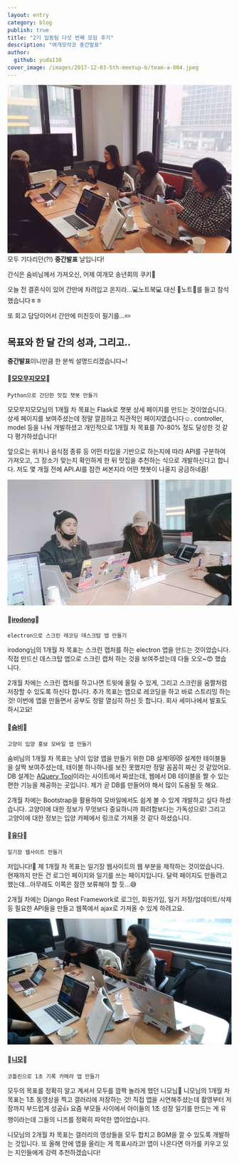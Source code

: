 ```yaml
---
layout: entry
category: blog
publish: true
title: "2기 입동팀 다섯 번째 모임 후기"
description: "여개모각코 중간발표"
author:
  github: yuda110
cover_image: /images/2017-12-03-5th-meetup-b/team-a-004.jpeg
---
```


![중간발표의 현장](/images/2017-12-03-5th-meetup-b/2.jpg)
모두 기다리던(?!) **중간발표** 날입니다!

간식은 숨비님께서 가져오신, 어제 여개모 송년회의 쿠키🍪

오늘 전 결혼식이 있어 간만에 차려입고 온지라...💻노트북💻 대신 📓노트📓를 들고 참석했습니다ㅎㅎ

또 회고 담당이어서 간만에 미친듯이 필기를...✏️

## 목표와 한 달 간의 성과, 그리고..
**중간발표**이니만큼 한 분씩 설명드리겠습니다~!

#### 👩[모모무지모모](/authors/JJRomi)👩
	Python으로 간단한 맛집 챗봇 만들기

모모무지모모님의 1개월 차 목표는 Flask로 챗봇 상세 페이지를 만드는 것이었습니다. 상세 페이지를 보여주셨는데 정말 깔끔하고 직관적인 페이지였습니다☺️. controller, model 등을 나눠 개발하셨고 개인적으로 1개월 차 목표를 70-80% 정도 달성한 것 같다 평가하셨습니다!

앞으로는 위치나 음식점 종류 등 어떤 타입을 기반으로 하는지에 따라 API를 구분하여 가져오고, 그 장소가 맞는지 확인하게 한 뒤 맛집을 추천하는 식으로 개발하신다고 합니다. 저도 몇 개월 전에 API.AI를 잠깐 써본지라 어떤 챗봇이 나올지 궁금하네욥! 

![irodong님 중간발표 중](/images/2017-12-03-5th-meetup-b/3.jpg)
#### 👩[irodong](/authors/godori)👩
	electron으로 스크린 레코딩 데스크탑 앱 만들기

irodong님의 1개월 차 목표는 스크린 캡처를 하는 electron 앱을 만드는 것이었습니다. 직접 만드신 데스크탑 앱으로 스크린 캡처 하는 것을 보여주셨는데 다들 오오~😍 했습니다. 

2개월 차에는 스크린 캡처를 하고나면 트윗에 올릴 수 있게, 그리고 스크린을 움짤처럼 저장할 수 있도록 하신다 합니다. 추가 목표는 앱으로 레코딩을 하고 바로 스트리밍 하는 것! 이번에 앱을 만들면서 공부도 정말 열심히 하신 듯 합니다. 회사 세미나에서 발표도 하시고요!

#### 👩[숨비](/authors/bizuryu)👩
	고양이 입양 홍보 모바일 앱 만들기

숨비님의 1개월 차 목표는 냥이 입양 앱을 만들기 위한 DB 설계!😻😻 설계한 테이블들을 살짝 보여주셨는데, 테이블 하나하나를 보진 못했지만 정말 꼼꼼히 짜신 것 같았어요. DB 설계는 [AQuery Tool](http://aquerytool.com/)이라는 사이트에서 짜셨는데, 웹에서 DB 테이블을 짤 수 있는 편한 기능을 제공하는 곳입니다. 제가 곧 DB를 만들어야 해서 많이 도움될 듯 해요.

2개월 차에는 Bootstrap을 활용하여 모바일에서도 쉽게 볼 수 있게 개발하고 싶다 하셨습니다. 고양이에 대한 정보가 무엇보다 중요하니까 화려함보다는 가독성으로! 그리고 고양이에 대한 정보는 입양 카페에서 링크로 가져올 것 같다 하셨습니다.

#### 👩[유다](/authors/yuda110)👩
	일기장 웹사이트 만들기

저입니다!🙋 제 1개월 차 목표는 일기장 웹사이트의 웹 부분을 제작하는 것이었습니다. 현재까지 만든 건 로그인 페이지와 일기를 쓰는 페이지입니다. 달력 페이지도 만들려고 했는데...아무래도 이쪽은 잠깐 보류해야 할 듯...😅

2개월 차에는 Django Rest Framework로 로그인, 회원가입, 일기 저장/업데이트/삭제 등 필요한 API들을 만들고 웹쪽에서 ajax로 가져올 수 있게 하려고요.

![니모님 중간발표 중](/images/2017-12-03-5th-meetup-b/4.jpg)
#### 👩[니모](/authors/jy617lee)👩
	코틀린으로 1초 기록 카메라 앱 만들기

모두의 목표를 정확히 알고 계셔서 모두를 깜짝 놀라게 했던 니모님👏 니모님의 1개월 차 목표는 1초 동영상을 찍고 갤러리에 저장하는 것! 직접 앱을 시연해주셨는데 촬영부터 저장까지 부드럽게 성공👍 요즘 부모들 사이에서 아이들의 1초 성장 일기를 만드는 게 유행이라는데 그들의  니즈를 정확히 파악한 앱이었습니다. 

니모님의 2개월 차 목표는 갤러리의 영상들을 모두 합치고 BGM을 깔 수 있도록 개발하는 것입니다. 또 올해 안에 앱을 올리는 게 목표시라고! 앱이 나온다면 아가를 키우고 있는 지인들에게 강력 추천하겠습니다!